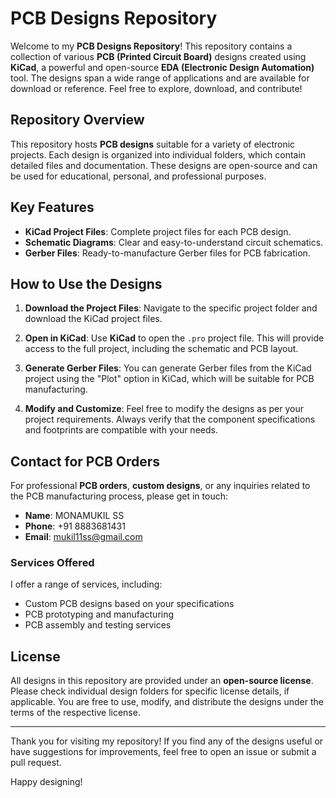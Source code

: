 # PCB Designs Repository

Welcome to my **PCB Designs Repository**! This repository contains a collection of various **PCB (Printed Circuit Board)** designs created using **KiCad**, a powerful and open-source **EDA (Electronic Design Automation)** tool. The designs span a wide range of applications and are available for download or reference. Feel free to explore, download, and contribute!

## Repository Overview

This repository hosts **PCB designs** suitable for a variety of electronic projects. Each design is organized into individual folders, which contain detailed files and documentation. These designs are open-source and can be used for educational, personal, and professional purposes.

## Key Features

- **KiCad Project Files**: Complete project files for each PCB design.
- **Schematic Diagrams**: Clear and easy-to-understand circuit schematics.
- **Gerber Files**: Ready-to-manufacture Gerber files for PCB fabrication.

## How to Use the Designs

1. **Download the Project Files**:
   Navigate to the specific project folder and download the KiCad project files.

2. **Open in KiCad**:
   Use **KiCad** to open the `.pro` project file. This will provide access to the full project, including the schematic and PCB layout.

3. **Generate Gerber Files**:
   You can generate Gerber files from the KiCad project using the "Plot" option in KiCad, which will be suitable for PCB manufacturing.

4. **Modify and Customize**:
   Feel free to modify the designs as per your project requirements. Always verify that the component specifications and footprints are compatible with your needs.

## Contact for PCB Orders

For professional **PCB orders**, **custom designs**, or any inquiries related to the PCB manufacturing process, please get in touch:

- **Name**: MONAMUKIL SS
- **Phone**: +91 8883681431
- **Email**: [mukil11ss@gmail.com](mailto:mukil11ss@gmail.com)

### Services Offered

I offer a range of services, including:

- Custom PCB designs based on your specifications
- PCB prototyping and manufacturing
- PCB assembly and testing services

## License

All designs in this repository are provided under an **open-source license**. Please check individual design folders for specific license details, if applicable. You are free to use, modify, and distribute the designs under the terms of the respective license.

---

Thank you for visiting my repository! If you find any of the designs useful or have suggestions for improvements, feel free to open an issue or submit a pull request. 

Happy designing!

